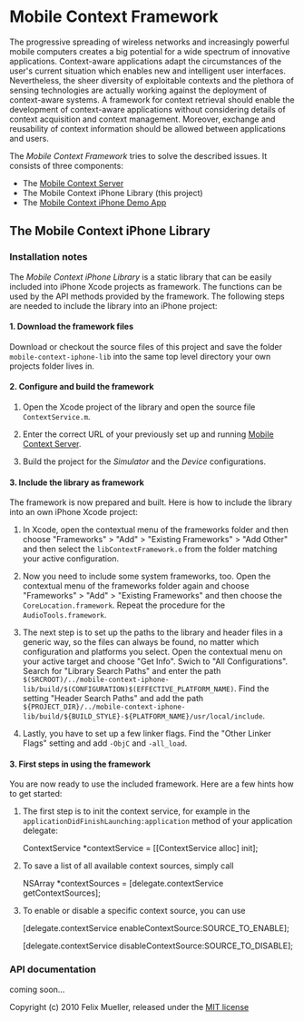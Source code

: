 Mobile Context Framework
========================

The progressive spreading of wireless networks and increasingly powerful mobile computers creates a big potential for a wide spectrum of innovative applications. Context-aware applications adapt the circumstances of the user's current situation which enables new and intelligent user interfaces. Nevertheless, the sheer diversity of exploitable contexts and the plethora of sensing technologies are actually working against the deployment of context-aware systems. A framework for context retrieval should enable the development of context-aware applications without considering details of context acquisition and context management. Moreover, exchange and reusability of context information should be allowed between applications and users.

The *Mobile Context Framework* tries to solve the described issues. It consists of three components:

* The [Mobile Context Server](http://github.com/flxmllr/mobile-context-server/)
* The Mobile Context iPhone Library (this project)
* The [Mobile Context iPhone Demo App](http://github.com/flxmllr/mobile-context-iphone-demo/)

The Mobile Context iPhone Library
---------------------------------

### Installation notes ###

The *Mobile Context iPhone Library* is a static library that can be easily included into iPhone Xcode projects as framework. The functions can be used by the API methods provided by the framework. The following steps are needed to include the library into an iPhone project:

#### 1. Download the framework files ####

Download or checkout the source files of this project and save the folder `mobile-context-iphone-lib` into the same top level directory your own projects folder lives in.

#### 2. Configure and build the framework ####

1. Open the Xcode project of the library and open the source file `ContextService.m`.

2. Enter the correct URL of your previously set up and running [Mobile Context Server](http://github.com/flxmllr/mobile-context-server/).

3. Build the project for the *Simulator* and the *Device* configurations.

#### 3. Include the library as framework ####

The framework is now prepared and built. Here is how to include the library into an own iPhone Xcode project:

1. In Xcode, open the contextual menu of the frameworks folder and then choose "Frameworks" > "Add" > "Existing Frameworks" > "Add Other" and then select the `libContextFramework.o` from the folder matching your active configuration.

2. Now you need to include some system frameworks, too. Open the contextual menu of the frameworks folder again and choose "Frameworks" > "Add" > "Existing Frameworks" and then choose the `CoreLocation.framework`. Repeat the procedure for the `AudioTools.framework`.

3. The next step is to set up the paths to the library and header files in a generic way, so the files can always be found, no matter which configuration and platforms you select. Open the contextual menu on your active target and choose "Get Info". Swich to "All Configurations". Search for "Library Search Paths" and enter the path `$(SRCROOT)/../mobile-context-iphone-lib/build/$(CONFIGURATION)$(EFFECTIVE_PLATFORM_NAME)`. Find the setting "Header Search Paths" and add the path `${PROJECT_DIR}/../mobile-context-iphone-lib/build/${BUILD_STYLE}-${PLATFORM_NAME}/usr/local/include`.

4. Lastly, you have to set up a few linker flags. Find the "Other Linker Flags" setting and add `-ObjC` and `-all_load`.

#### 3. First steps in using the framework ####

You are now ready to use the included framework. Here are a few hints how to get started:

1. The first step is to init the context service, for example in the `applicationDidFinishLaunching:application` method of your application delegate:

    ContextService *contextService = [[ContextService alloc] init];

2. To save a list of all available context sources, simply call

    NSArray *contextSources = [delegate.contextService getContextSources];

3. To enable or disable a specific context source, you can use

    [delegate.contextService enableContextSource:SOURCE_TO_ENABLE];

    [delegate.contextService disableContextSource:SOURCE_TO_DISABLE];


### API documentation ###

coming soon...



Copyright (c) 2010 Felix Mueller, released under the [MIT license](http://github.com/flxmllr/mobile-context-iphone-lib/blob/master/MIT-LICENSE)
